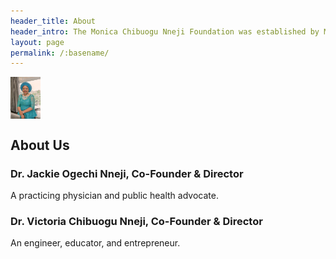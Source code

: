```yaml
---
header_title: About
header_intro: The Monica Chibuogu Nneji Foundation was established by Monica’s children to honor her life. Monica dedicated her life to caring for others, in her long career as a registered nurse, as a champion for academic excellence, and as an advocate for people with special needs. We hope you will join us in continuing the great work Monica began in the community.
layout: page
permalink: /:basename/
---
```

<!--![Monica Chibuogu Nneji portrait](/assets/images/Monica_Chibuogu_Nneji_1500x2100_300.jpg "Title is optional")-->
<a href="url"><img src="https://raw.githubusercontent.com/nnejifoundation/nnejifoundation.github.io/gh-pages/assets/images/Monica_Chibuogu_Nneji_1500x2100_300.jpg" align="center" height="67.2" width="48" ></a>

## About Us

### Dr. Jackie Ogechi Nneji, Co-Founder & Director
A practicing physician and public health advocate.

### Dr. Victoria Chibuogu Nneji, Co-Founder & Director
An engineer, educator, and entrepreneur.
